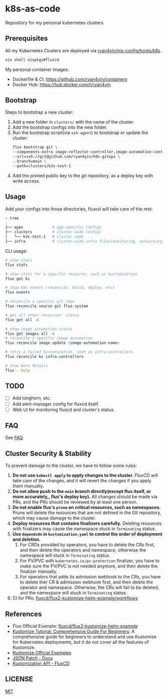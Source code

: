# k8s-as-code

Repository for my personal kubernetes clusters.

## Prerequisites

All my Kubernetes Clusters are deployed via [ryan4yin/nix-config/hosts/k8s](https://github.com/ryan4yin/nix-config/tree/main/hosts/k8s).

```bash
nix shell nixpkgs#fluxcd
```

My personal container images:

- Dockerfile & CI: <https://github.com/ryan4yin/containers>
- Docker Hub: <https://hub.docker.com/r/ryan4yin>

## Bootstrap

Steps to bootstrap a new cluster:

1. Add a new folder in `clusters/` with the name of the cluster.
1. Add the bootstrap configs into the new folder.
1. Run the bootstrap script(via `ssh-agent`) to bootstrap or update the cluster:
   ```bash
   flux bootstrap git \
   --components-extra image-reflector-controller,image-automation-controller \
   --url=ssh://git@github.com/ryan4yin/k8s-gitops \
   --branch=main \
   --path=clusters/k3s-test-1
   ```
1. Add the printed public key to the git repository, as a deploy key with write access.

## Usage

Add your configs into those directories, fluxcd will take care of the rest:

```bash
› tree
.
├── apps             # app-specific configs
├── clusters         # cluster-wide configs
│   └── k3s-test-1   # cluster name
├── infra            # cluster-wide infra files(monitoring, networking, certificates, etc.)
```

CLI usage:

```bash
# show stats
flux stats

# show stats for a specific resource, such as kustomization
flux get ks

# show k8s events (reconcile, build, deploy, etc)
flux events

# reconcile a specific git repo
flux reconcile source git flux-system

# get all other resources' status
flux get all -A

# show image automation status
flux get images all -A
# reconcile a specific image automation
flux reconcile image update <image-automation-name>

# retry a failed kustomization, such as infra-controllers
flux reconcile ks infra-controllers

# show more details
flux --help
```

## TODO

- [ ] Add longhorn, etc.
- [ ] Add alert-manager config for fluxcd itself.
- [ ] Web UI for monitoring fluxcd and cluster's status.

## FAQ

See [FAQ](./FAQ.md).

## Cluster Security & Stability

To prevent damage to the cluster, we have to follow some rules:

1. **Do not use `kubectl apply` to apply changes to the cluster.**
   FluxCD will take care of the changes, and it will revert the changes if you apply them manually.
1. **Do not allow push to the `main` branch directly(except flux itself, or more accurately,, flux's deploy key).**
   All changes should be made via PRs, and the PRs should be reviewed by at least one person.
1. **Do not enable flux's `prune` on critical resources, such as namespaces.**
   Prune will delete the resources that are not defined in the Git repository, which may cause damage to the cluster.
1. **Deploy resources that contains finalizers carefully.**
   Deleting resources with finalizers may cause the namespace stuck in `Terminating` status.
1. **Use `dependsOn` in `kustomization.yaml` to control the order of deployment and deletion.**
   1. For CRDs provided by operators, you have to delete the CRs first, and then delete the operators and namespace, otherwise the namespace will stuck in `Terminating` status.
   1. For PV/PVC with `kubernetes.io/pv-protection` finalizer, you have to make sure the PV/PVC is not needed anymore, and then delete the finalizer manually.
   1. For operators that adds its admission webhook to the CRs, you have to delete ther CR & admission webhook first, and then delete the operator and namespace.
      Otherwise, the CRs will fail to be deleted, and the namespace will stuck in `Terminating` status.
1. CI for PRs: [fluxcd/flux2-kustomize-helm-example/workflows](https://github.com/fluxcd/flux2-kustomize-helm-example/tree/main/.github/workflows)

## References

- Flux Official Example: [fluxcd/flux2-kustomize-helm-example](https://github.com/fluxcd/flux2-kustomize-helm-example)
- [Kustomize Tutorial: Comprehensive Guide For Beginners](https://devopscube.com/kustomize-tutorial/): A comprehensive guide for beginners to understand and use Kustomize for Kubernetes deployments, but it do not cover all the features of Kustomize.
- [Kustomize Official Examples](https://github.com/kubernetes-sigs/kustomize/blob/master/examples/README.md)
- [JSON Patch - Docs](https://jsonpatch.com/)
- [Kustomization API - FluxCD](https://fluxcd.io/flux/components/kustomize/kustomizations/)

## LICENSE

[MIT](LICENSE)
